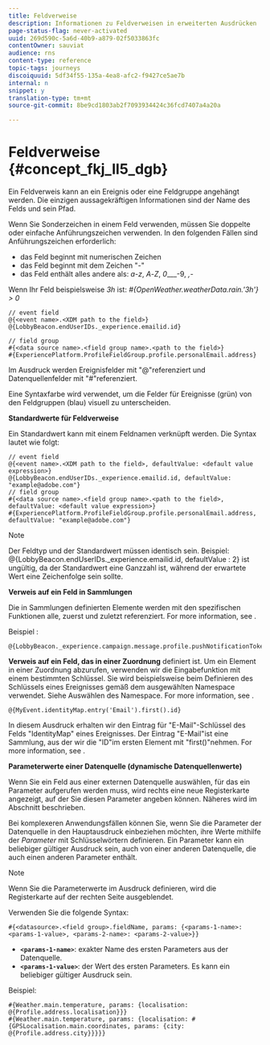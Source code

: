 ```yaml
---
title: Feldverweise
description: Informationen zu Feldverweisen in erweiterten Ausdrücken
page-status-flag: never-activated
uuid: 269d590c-5a6d-40b9-a879-02f5033863fc
contentOwner: sauviat
audience: rns
content-type: reference
topic-tags: journeys
discoiquuid: 5df34f55-135a-4ea8-afc2-f9427ce5ae7b
internal: n
snippet: y
translation-type: tm+mt
source-git-commit: 8be9cd1803ab2f7093934424c36fcd7407a4a20a

---
```




# Feldverweise {#concept_fkj_ll5_dgb}

Ein Feldverweis kann an ein Ereignis oder eine Feldgruppe angehängt werden. Die einzigen aussagekräftigen Informationen sind der Name des Felds und sein Pfad.

Wenn Sie Sonderzeichen in einem Feld verwenden, müssen Sie doppelte oder einfache Anführungszeichen verwenden. In den folgenden Fällen sind Anführungszeichen erforderlich:

* das Feld beginnt mit numerischen Zeichen
* das Feld beginnt mit dem Zeichen &quot;-&quot;
* das Feld enthält alles andere als: _a_-_z_, _A_-_Z_, _0____-9, _,-_

Wenn Ihr Feld beispielsweise _3h_ ist: _#{OpenWeather.weatherData.rain.&#39;3h&#39;} > 0_

```
// event field
@{<event name>.<XDM path to the field>}
@{LobbyBeacon.endUserIDs._experience.emailid.id}

// field group
#{<data source name>.<field group name>.<path to the field>}
#{ExperiencePlatform.ProfileFieldGroup.profile.personalEmail.address}
```

Im Ausdruck werden Ereignisfelder mit &quot;@&quot;referenziert und Datenquellenfelder mit &quot;#&quot;referenziert.

Eine Syntaxfarbe wird verwendet, um die Felder für Ereignisse (grün) von den Feldgruppen (blau) visuell zu unterscheiden.

**Standardwerte für Feldverweise**

Ein Standardwert kann mit einem Feldnamen verknüpft werden. Die Syntax lautet wie folgt:


```
// event field
@{<event name>.<XDM path to the field>, defaultValue: <default value expression>}
@{LobbyBeacon.endUserIDs._experience.emailid.id, defaultValue: "example@adobe.com"}
// field group
#{<data source name>.<field group name>.<path to the field>, defaultValue: <default value expression>}
#{ExperiencePlatform.ProfileFieldGroup.profile.personalEmail.address, defaultValue: "example@adobe.com"}
```

>[!NOTE]
>
>Der Feldtyp und der Standardwert müssen identisch sein. Beispiel: @{LobbyBeacon.endUserIDs._experience.emailid.id, defaultValue : 2} ist ungültig, da der Standardwert eine Ganzzahl ist, während der erwartete Wert eine Zeichenfolge sein sollte.

**Verweis auf ein Feld in Sammlungen**

Die in Sammlungen definierten Elemente werden mit den spezifischen Funktionen alle, zuerst und zuletzt referenziert. For more information, see [](../expression/collection-management-functions.md).

Beispiel :

```
@{LobbyBeacon._experience.campaign.message.profile.pushNotificationTokens.all()
```

**Verweis auf ein Feld, das in einer Zuordnung** definiert ist. Um ein Element in einer Zuordnung abzurufen, verwenden wir die Eingabefunktion mit einem bestimmten Schlüssel. Sie wird beispielsweise beim Definieren des Schlüssels eines Ereignisses gemäß dem ausgewählten Namespace verwendet. Siehe Auswählen des Namespace. For more information, see [](../event/selecting-the-namespace.md).

```
@{MyEvent.identityMap.entry('Email').first().id}
```

In diesem Ausdruck erhalten wir den Eintrag für &quot;E-Mail&quot;-Schlüssel des Felds &quot;IdentityMap&quot; eines Ereignisses. Der Eintrag &quot;E-Mail&quot;ist eine Sammlung, aus der wir die &quot;ID&quot;im ersten Element mit &quot;first()&quot;nehmen. For more information, see [](../expression/collection-management-functions.md).

**Parameterwerte einer Datenquelle (dynamische Datenquellenwerte)**

Wenn Sie ein Feld aus einer externen Datenquelle auswählen, für das ein Parameter aufgerufen werden muss, wird rechts eine neue Registerkarte angezeigt, auf der Sie diesen Parameter angeben können. Näheres wird im Abschnitt [](../expression/expressionadvanced.md) beschrieben.

Bei komplexeren Anwendungsfällen können Sie, wenn Sie die Parameter der Datenquelle in den Hauptausdruck einbeziehen möchten, ihre Werte mithilfe der _Parameter_ mit Schlüsselwörtern definieren. Ein Parameter kann ein beliebiger gültiger Ausdruck sein, auch von einer anderen Datenquelle, die auch einen anderen Parameter enthält.

>[!NOTE]
>
>Wenn Sie die Parameterwerte im Ausdruck definieren, wird die Registerkarte auf der rechten Seite ausgeblendet.

Verwenden Sie die folgende Syntax:

```
#{<datasource>.<field group>.fieldName, params: {<params-1-name>: <params-1-value>, <params-2-name>: <params-2-value>}}
```

* **`<params-1-name>`**: exakter Name des ersten Parameters aus der Datenquelle.
* **`<params-1-value>`**: der Wert des ersten Parameters. Es kann ein beliebiger gültiger Ausdruck sein.

Beispiel:

```
#{Weather.main.temperature, params: {localisation: @{Profile.address.localisation}}}
#{Weather.main.temperature, params: {localisation: #{GPSLocalisation.main.coordinates, params: {city: @{Profile.address.city}}}}}
```
